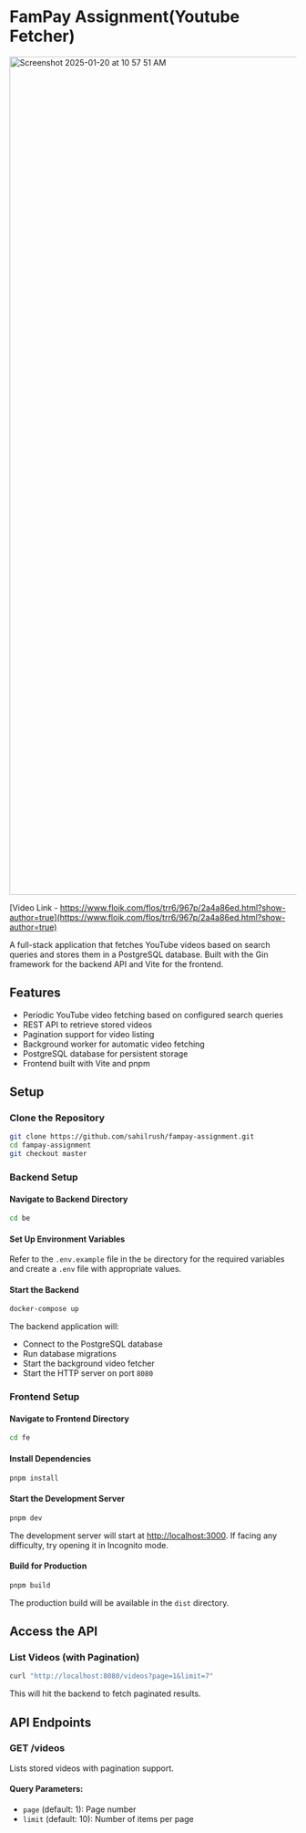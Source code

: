 # FamPay Assignment(Youtube Fetcher)

<img width="1470" alt="Screenshot 2025-01-20 at 10 57 51 AM" src="https://github.com/user-attachments/assets/eb18f559-ce32-497a-b217-b0dd10655495" />

[Video Link - https://www.floik.com/flos/trr6/967p/2a4a86ed.html?show-author=true](https://www.floik.com/flos/trr6/967p/2a4a86ed.html?show-author=true)

A full-stack application that fetches YouTube videos based on search queries and stores them in a PostgreSQL database. Built with the Gin framework for the backend API and Vite for the frontend.

## Features
- Periodic YouTube video fetching based on configured search queries
- REST API to retrieve stored videos
- Pagination support for video listing
- Background worker for automatic video fetching
- PostgreSQL database for persistent storage
- Frontend built with Vite and pnpm

## Setup

### Clone the Repository
```bash
git clone https://github.com/sahilrush/fampay-assignment.git
cd fampay-assignment
git checkout master
```

### Backend Setup

#### Navigate to Backend Directory
```bash
cd be
```

#### Set Up Environment Variables
Refer to the `.env.example` file in the `be` directory for the required variables and create a `.env` file with appropriate values.

#### Start the Backend
```bash
docker-compose up
```
The backend application will:
- Connect to the PostgreSQL database
- Run database migrations
- Start the background video fetcher
- Start the HTTP server on port `8080`

### Frontend Setup

#### Navigate to Frontend Directory
```bash
cd fe
```

#### Install Dependencies
```bash
pnpm install
```

#### Start the Development Server
```bash
pnpm dev
```
The development server will start at [http://localhost:3000](http://localhost:3000).
If facing any difficulty, try opening it in Incognito mode.

#### Build for Production
```bash
pnpm build
```
The production build will be available in the `dist` directory.

## Access the API

### List Videos (with Pagination)
```bash
curl "http://localhost:8080/videos?page=1&limit=7"
```
This will hit the backend to fetch paginated results.

## API Endpoints

### GET /videos
Lists stored videos with pagination support.

#### Query Parameters:
- `page` (default: 1): Page number
- `limit` (default: 10): Number of items per page


